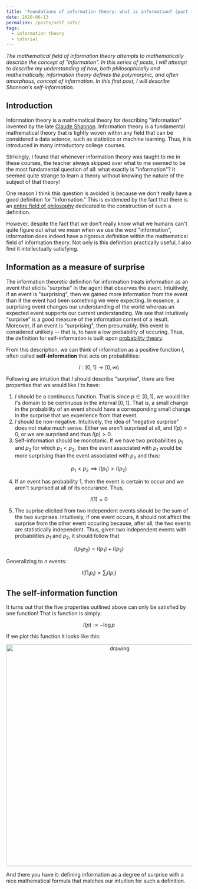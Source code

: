 ```yaml
---
title: 'Foundations of information theory: what is information? (part 1)'
date: 2020-06-13
permalink: /posts/self_info/
tags:
  - information theory
  - tutorial
---
```


*The mathematical field of information theory attempts to mathematically describe the concept of "information". In this series of posts, I will attempt to describe my understanding of how, both philosophically and mathematically, information theory defines the polymorphic, and often amorphous, concept of information. In this first post, I will describe Shannon's self-information.*

Introduction
---------------

Information theory is a mathematical theory for describing "information" invented by the late [Claude Shannon](https://en.wikipedia.org/wiki/Claude_Shannon). Information theory is a fundamental mathematical theory that is tightly woven within any field that can be considered a data science, such as statistics or machine learning. Thus, it is introduced in many introductory college courses. 

Strikingly, I found that whenever information theory was taught to me in these courses, the teacher always skipped over what to me seemed to be the most fundamental question of all: what exactly is "information"?  It seemed quite strange to learn a theory without knowing the nature of the subject of that theory!

One reason I think this question is avoided is because we don't really have a good definition for "information." This is evidenced by the fact that there is an [entire field of philosophy](https://plato.stanford.edu/entries/information/) dedicated to the construction of such a definition.

However, despite the fact that we don't really know what we humans can't quite figure out what we mean when we use the word "information", information does indeed have a rigorous definition within the mathematical field of information theory. Not only is this definition practically useful, I also find it intellectually satisfying.

Information as a measure of surprise
-----------------

The information theoretic definition for information treats information as an event that elicits "surprise" in the agent that observes the event.  Intuitively, if an event is "surprising", then we gained more information from the event than if the event had been something we were expecting. In essence, a surprising event changes our understanding of the world whereas an expected event supports our current understanding. We see that intuitively “surprise” is a good measure of the information content of a result. Moreover, if an event is "surprising", then presumably, this event is considered unlikely -- that is, to have a low probability of occuring. Thus, the definition for self-information is built upon [probability theory](https://mbernste.github.io/posts/measure_theory_1/).

From this description, we can think of information as a positive function $I$, often called **self-information** that acts on probabilities:

$$I : [0,1] \rightarrow [0,\infty)$$

Following are intuition that $I$ should describe "surprise", there are five properties that we would like $I$ to have:
1. $I$ should be a continuous function. That is since $p \in [0, 1]$, we would like $I$'s domain to be continuous in the interval $[0,1]$. That is, a small change in the probability of an event should have a corresponding small change in the surprise that we experience from that event.
2. $I$ should be non-negative. Intuitively, the idea of "negative surprise" does not make much sense. Either we aren't surprised at all, and $I(p) = 0$, or we are surprised and thus $I(p) > 0$.
3. Self-information should be monotonic. If we have two probabilities $p_1$ and $p_2$ for which $p_1 < p_2$, then the event associated with $p_1$ would be more surprising than the event associated with $p_2$ and thus:

$$p_1 < p_2 \implies I(p_1) > I(p_2)$$

4. If an event has probability 1, then the event is certain to occur and we aren't surprised at all of its occurance. Thus, 

$$I(1) = 0$$

5. The suprise elicited from two independent events should be the sum of the two surprises. Intuitively, if one event occurs, it should not affect the surprise from the other event occuring because, after all, the two events are statistically independent. Thus, given two independent events with probabilities $p_1$ and $p_2$, it should follow that

$$I(p_1p_2) = I(p_1) + I(p_2)$$

Generalizing to $n$ events:

$$I\left(\prod_i p_i\right) = \sum_i I(p_i)$$

The self-information function
-----------------

It turns out that the five properties outlined above can only be satisfied by one function! That is function is simply:

$$I(p) := -\log p$$

If we plot this function it looks like this:

<center><img src="https://raw.githubusercontent.com/mbernste/mbernste.github.io/master/images/selfinfo.png" alt="drawing" width="600"/></center>

And there you have it: defining information as a degree of surprise with a nice mathematical formula that matches our intuition for such a definition. 
